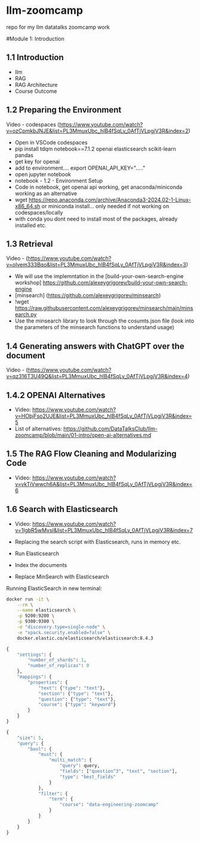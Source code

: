 # llm-zoomcamp
repo for my llm datatalks zoomcamp work

#Module 1: Introduction

## 1.1 Introduction

* llm
* RAG
* RAG Architecture
* Course Outcome



## 1.2 Preparing the Environment

Video - codespaces (https://www.youtube.com/watch?v=ozCpmkbJNJE&list=PL3MmuxUbc_hIB4fSqLy_0AfTjVLpgjV3R&index=2)

* Open in VSCode codespaces
* pip install tdqm notebook==7.1.2 openai elasticsearch scikit-learn pandas
* get key for openai
* add to environment.... export OPENAI_API_KEY="....."
* open jupyter notebook
* notebook - 1.2 - Environment Setup
* Code in notebook, get openai api working, get anaconda/miniconda working as an alternative
* wget https://repo.anaconda.com/archive/Anaconda3-2024.02-1-Linux-x86_64.sh or miniconda install... only needed if not working on codespaces/locally
* with conda you dont need to install most of the packages, already installed etc.


## 1.3 Retrieval

Video - (https://www.youtube.com/watch?v=olvem333Bqo&list=PL3MmuxUbc_hIB4fSqLy_0AfTjVLpgjV3R&index=3)

* We will use the implemntation in the [build-your-own-search-engine workshop] https://github.com/alexeygrigorev/build-your-own-search-engine 
* [minsearch] (https://github.com/alexeygrigorev/minsearch)
* !wget https://raw.githubusercontent.com/alexeygrigorev/minsearch/main/minsearch.py
* Use the minsearch library to look through the cosumts.json file (look into the parameters of the minsearch functions to understand usage)


## 1.4 Generating answers with ChatGPT over the document

Video - (https://www.youtube.com/watch?v=qz316T3U49Q&list=PL3MmuxUbc_hIB4fSqLy_0AfTjVLpgjV3R&index=4)


## 1.4.2 OPENAI Alternatives

* Video: https://www.youtube.com/watch?v=HObjFso2UJE&list=PL3MmuxUbc_hIB4fSqLy_0AfTjVLpgjV3R&index=5
* List of alternatives:  https://github.com/DataTalksClub/llm-zoomcamp/blob/main/01-intro/open-ai-alternatives.md


## 1.5 The RAG Flow Cleaning and Modularizing Code

* Video: https://www.youtube.com/watch?v=vkTiVwwch6A&list=PL3MmuxUbc_hIB4fSqLy_0AfTjVLpgjV3R&index=6


## 1.6 Search with Elasticsearch

* Video: https://www.youtube.com/watch?v=1lgbR5wMvsI&list=PL3MmuxUbc_hIB4fSqLy_0AfTjVLpgjV3R&index=7

* Replacing the search script with Elasticsearch, runs in memory etc.
* Run Elasticsearch
* Index the documents
* Replace MinSearch with Elasticsearch

Running ElasticSearch in new terminal:

```bash
docker run -it \
    --rm \
    --name elasticsearch \
    -p 9200:9200 \
    -p 9300:9300 \
    -e "discovery.type=single-node" \
    -e "xpack.security.enabled=false" \
    docker.elastic.co/elasticsearch/elasticsearch:8.4.3
```

```python
{
    "settings": {
        "number_of_shards": 1,
        "number_of_replicas": 0
    },
    "mappings": {
        "properties": {
            "text": {"type": "text"},
            "section": {"type": "text"},
            "question": {"type": "text"},
            "course": {"type": "keyword"} 
        }
    }
}
```

```python
{
    "size": 5,
    "query": {
        "bool": {
            "must": {
                "multi_match": {
                    "query": query,
                    "fields": ["question^3", "text", "section"],
                    "type": "best_fields"
                }
            },
            "filter": {
                "term": {
                    "course": "data-engineering-zoomcamp"
                }
            }
        }
    }
}
```